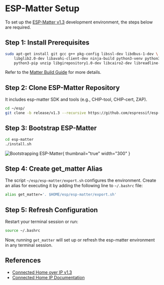 # ESP-Matter Setup

To set up the [ESP-Matter v1.3](https://github.com/espressif/esp-matter/tree/release/v1.3) development environment, the
steps below are required.

## Step 1: Install Prerequisites

```bash
sudo apt-get install git gcc g++ pkg-config libssl-dev libdbus-1-dev \
 	libglib2.0-dev libavahi-client-dev ninja-build python3-venv python3-dev \
 	python3-pip unzip libgirepository1.0-dev libcairo2-dev libreadline-dev
```

Refer to the [Matter Build Guide](https://github.com/espressif/connectedhomeip/blob/v1.3-branch/docs/guides/BUILDING.md)
for more details.

## Step 2: Clone ESP-Matter Repository

It includes esp-matter SDK and tools (e.g., CHIP-tool, CHIP-cert, ZAP).

```bash
cd ~/esp/
git clone -b release/v1.3 --recursive https://github.com/espressif/esp-matter.git
```

## Step 3: Bootstrap ESP-Matter

```bash
cd esp-matter
./install.sh
```

![Bootstrapping ESP-Matter](image14.png){ thumbnail="true" width="300" }

## Step 4: Create get_matter Alias

The script `~/esp/esp-matter/export.sh` configures the environment. Create an alias for executing it by adding the
following line to `~/.bashrc` file:

```bash
alias get_matter='. $HOME/esp/esp-matter/export.sh'
```

## Step 5: Refresh Configuration

Restart your terminal session or run:

```bash
source ~/.bashrc
```

Now, running `get_matter` will set up or refresh the esp-matter environment in any terminal session.

## References

- [Connected Home over IP v1.3](https://github.com/espressif/connectedhomeip/tree/v1.3-branch)
- [Connected Home IP Documentation](https://project-chip.github.io/connectedhomeip-doc/index.html)
